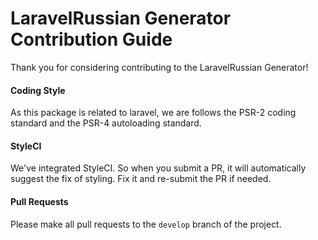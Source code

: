 # LaravelRussian Generator Contribution Guide

Thank you for considering contributing to the LaravelRussian Generator!

#### Coding Style

As this package is related to laravel, we are follows the PSR-2 coding standard and the PSR-4 autoloading standard.

#### StyleCI

We've integrated StyleCI. So when you submit a PR, it will automatically suggest the fix of styling. Fix it and re-submit the PR if needed.

#### Pull Requests

Please make all pull requests to the `develop` branch of the project.
